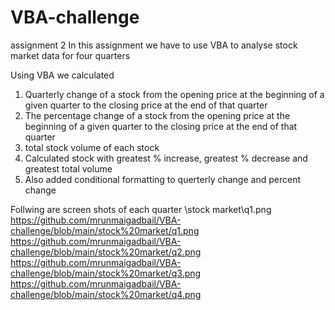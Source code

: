 # VBA-challenge
assignment 2
In this assignment we have to use VBA to analyse stock market data for four quarters

Using VBA we calculated 
1. Quarterly change of a stock from the opening price at the beginning of a given quarter to the closing price at the end of that quarter
2. The percentage change of a stock from the opening price at the beginning of a given quarter to the closing price at the end of that quarter
3. total stock volume of each stock
4. Calculated stock with greatest % increase, greatest % decrease and greatest total volume
5. Also added conditional formatting to querterly change and percent change


Follwing are screen shots of each quarter
\stock market\q1.png
https://github.com/mrunmaigadbail/VBA-challenge/blob/main/stock%20market/q1.png
https://github.com/mrunmaigadbail/VBA-challenge/blob/main/stock%20market/q2.png
https://github.com/mrunmaigadbail/VBA-challenge/blob/main/stock%20market/q3.png
https://github.com/mrunmaigadbail/VBA-challenge/blob/main/stock%20market/q4.png
